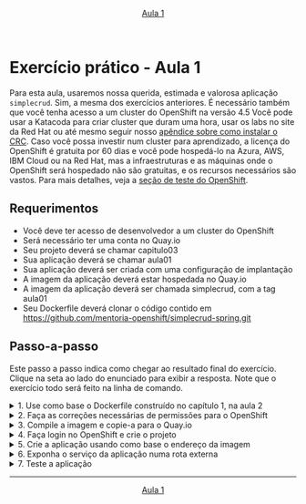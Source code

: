 <p align="center"><a href="../aula01">Aula 1</a></p>
<br/>

# Exercício prático - Aula 1

Para esta aula, usaremos nossa querida, estimada e valorosa aplicação `simplecrud`. Sim, a mesma dos exercícios anteriores. É necessário também que você tenha acesso a um cluster do OpenShift na versão 4.5 Você pode usar a Katacoda para criar cluster que duram uma hora, usar os labs no site da Red Hat ou até mesmo seguir nosso [apêndice sobre como instalar o CRC](../apendices/openshift_crc.md). Caso você possa investir num cluster para aprendizado, a licença do OpenShift é gratuita por 60 dias e você pode hospedá-lo na Azura, AWS, IBM Cloud ou na Red Hat, mas a infraestruturas e as máquinas onde o OpenShift será hospedado não são gratuitas, e os recursos necessários são vastos. Para mais detalhes, veja a [seção de teste do OpenShift](https://www.openshift.com/try).

## Requerimentos
- Você deve ter acesso de desenvolvedor a um cluster do OpenShift
- Será necessário ter uma conta no Quay.io
- Seu projeto deverá se chamar capitulo03
- Sua aplicação deverá se chamar aula01
- Sua aplicação deverá ser criada com uma configuração de implantação
- A imagem da aplicação deverá estar hospedada no Quay.io
- A imagem da aplicação deverá ser chamada simplecrud, com a tag aula01
- Seu Dockerfile deverá clonar o código contido em https://github.com/mentoria-openshift/simplecrud-spring.git

## Passo-a-passo
Este passo a passo indica como chegar ao resultado final do exercício. Clique na seta ao lado do enunciado para exibir a resposta. Note que o exercício todo será feito na linha de comando.

<details> 
  <summary>1. Use como base o Dockerfile construído no capítulo 1, na aula 2</summary>
   
```Dockerfile
```

</details>

<details> 
  <summary>2. Faça as correções necessárias de permissões para o OpenShift</summary>
  
```Dockerfile
```

</details>

<details> 
  <summary>3. Compile a imagem e copie-a para o Quay.io</summary>

```bash
```

</details>

<details> 
  <summary>4. Faça login no OpenShift e crie o projeto</summary>
  
```bash
```

</details>

<details> 
  <summary>5. Crie a aplicação usando como base o endereço da imagem</summary>
   
```bash
```

</details>

<details> 
  <summary>6. Exponha o serviço da aplicação numa rota externa</summary>
   
```bash
```

</details>

<details> 
  <summary>7. Teste a aplicação</summary>

```bash
```

</details>

---
<p align="center"><a href="../aula01">Aula 1</a></p>